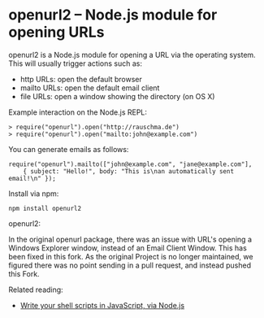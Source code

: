openurl2 – Node.js module for opening URLs
=========================================

openurl2 is a Node.js module for opening a URL via the operating system. This will usually trigger actions such as:

- http URLs: open the default browser
- mailto URLs: open the default email client
- file URLs: open a window showing the directory (on OS X)

Example interaction on the Node.js REPL:

    > require("openurl").open("http://rauschma.de")
    > require("openurl").open("mailto:john@example.com")
    
You can generate emails as follows:

    require("openurl").mailto(["john@example.com", "jane@example.com"],
        { subject: "Hello!", body: "This is\nan automatically sent email!\n" });
    
Install via npm:

    npm install openurl2

openurl2:

In the original openurl package, there was an issue with URL's opening a Windows Explorer window, instead of 
an Email Client Window. This has been fixed in this fork. As the original Project is no longer maintained, 
we figured there was no point sending in a pull request, and instead pushed this Fork.

Related reading:

- [Write your shell scripts in JavaScript, via Node.js](http://www.2ality.com/2011/12/nodejs-shell-scripting.html)
